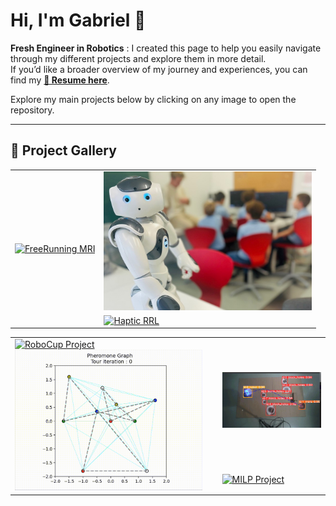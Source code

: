 <style>
  a img:hover {
    box-shadow: 0 0 10px #ccc;
    transition: 0.3s ease-in-out;
  }
</style>


<h1 align="left">Hi, I'm Gabriel 👋</h1>

**Fresh Engineer in Robotics** : I created this page to help you easily navigate through my different projects and explore them in more detail.  
If you’d like a broader overview of my journey and experiences, you can find my **[📄 Resume here](./Gabriel_PAFFI_Resume.pdf)**.

Explore my main projects below by clicking on any image to open the repository.<br/>

---


## 🎨 Project Gallery


<div align="center">
  <table cellspacing="0" cellpadding="0" border="0">
    <tr>
      <td rowspan="2">
        <a href="https://github.com/Gabriel29062001/wildffs" title="Free-Running 5D Cardiac MRI">
          <img src="./assets/freerunning.gif" alt="FreeRunning MRI" width="500">
      </td>
      <td>
        <a href="https://github.com/Gabriel29062001/NAO_software" title="NAO Robotics">
          <img src="./assets/nao.jpg" alt="NAO Robotics" width="333">
      </td>
    </tr>
    <tr>
      <td>
         <a href="https://github.com/Gabriel29062001/Bidirectional-Tactile-Interface-Control-and-Perception-Strategies" title="Haptic RRL">
          <img src="./assets/haptic_rrl.gif" alt="Haptic RRL" width="333">
      </td>
    </tr>
  </table>

<div align="center">
  <table cellspacing="0" cellpadding="0" border="0">
    <tr>
      <td rowspan="2">
        <a href="https://github.com/Gabriel29062001/ROBOCUP" title="RoboCup Project">
          <img src="./assets/robocup.gif" alt="RoboCup Project" width="300">
        <a href="https://github.com/PatrickRic/DIS-Project/tree/gabriel" title="Distributed Intelligent System Project">
          <img src="./assets/dis.gif" alt="Distributed Intelligent System Project" width="300">
      </td>
      <td>
         <a href="https://github.com/Gabriel29062001/Mobile-Robotics-Project" title="Mobile Robotics Project">
          <img src="./assets/mr.gif" alt="Mobile Robotics Project" width="208">
      </td>
    </tr>
    <tr>
      <td>
         <a href="https://github.com/Gabriel29062001/MILP" title="MILP Project">
          <img src="./assets/milp.gif" alt="MILP Project" width="208">
      </td>
    </tr>
  </table>
</div>